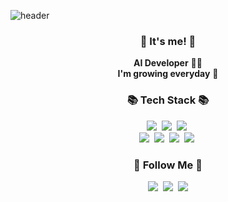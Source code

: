 ![header](https://capsule-render.vercel.app/api?type=waving&color=auto&height=300&section=header&text=Dong%20Yeong's&fontSize=90&animation=fadeIn&fontAlignY=38&desc=Artificial%20Intelligence%20GitHub%20Profile%20!&descAlignY=51&descAlign=62)


<h3 align="center">👋 It's me! 👋</h3>
<p align="center">
  <b>AI Developer</b> 👩‍💻 <br>
  <b>I'm growing everyday</b> 🌿
</p>

<h3 align="center">📚 Tech Stack 📚</h3>
<p align="center">
  <img src="https://img.shields.io/badge/C-A8B9CC?style=flat-square&logo=C&logoColor=white"/></a>&nbsp
  <img src="https://img.shields.io/badge/Python-3766AB?style=flat-square&logo=Python&logoColor=white"/></a>&nbsp 
  <img src="https://img.shields.io/badge/PyTorch-EE4C2C?style=flat-square&logo=PyTorch&logoColor=white"/></a>&nbsp 
  <br>
  <img src="https://img.shields.io/badge/TensorFlow-FF6F00?style=flat-square&logo=TensorFlow&logoColor=white"/></a>&nbsp
  <img src="https://img.shields.io/badge/MATLAB-0062AD?style=flat-square&logo=MATLAB&logoColor=white"/></a>&nbsp 
  <img src="https://img.shields.io/badge/Ubuntu-E95420?style=flat-square&logo=Ubuntu&logoColor=white"/></a>&nbsp
  <img src="https://img.shields.io/badge/ROS-22314E?style=flat-square&logo=ROS&logoColor=white"/></a>&nbsp
  <br>
</p>

<h3 align="center">🌈 Follow Me 🌈</h3>
<p align="center">
  <a href="https://www.notion.so/1459c1e4448447c493edd1c938a033c5?pvs=4"><img src="https://img.shields.io/badge/Notion%20Blog-000000?style=flat-square&logo=Notion&logoColor=white&link=https://www.notion.so/1459c1e4448447c493edd1c938a033c5?pvs=4"/></a>&nbsp
  <a href="https://www.instagram.com/doxng_99/"><img src="https://img.shields.io/badge/Instagram-E4405F?style=flat-square&logo=Instagram&logoColor=white&link=https://www.instagram.com/doxng_99/"/></a>&nbsp
  <a href="mailto:steven6774@gmail.com"><img src="https://img.shields.io/badge/Gmail-d14836?style=flat-square&logo=Gmail&logoColor=white&link=kimhyein7110@gmail.com"/></a>
</p>
